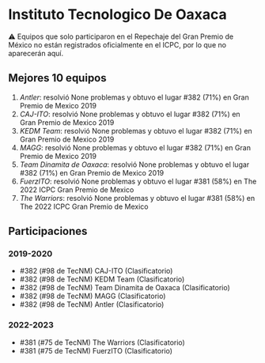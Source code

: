 # Instituto Tecnologico De Oaxaca

:warning: Equipos que solo participaron en el Repechaje del Gran Premio de México no están registrados oficialmente en el ICPC, por lo que no aparecerán aquí.

## Mejores 10 equipos

1. _Antler_: resolvió None problemas y obtuvo el lugar #382 (71%) en Gran Premio de Mexico 2019
1. _CAJ-ITO_: resolvió None problemas y obtuvo el lugar #382 (71%) en Gran Premio de Mexico 2019
1. _KEDM Team_: resolvió None problemas y obtuvo el lugar #382 (71%) en Gran Premio de Mexico 2019
1. _MAGG_: resolvió None problemas y obtuvo el lugar #382 (71%) en Gran Premio de Mexico 2019
1. _Team Dinamita de Oaxaca_: resolvió None problemas y obtuvo el lugar #382 (71%) en Gran Premio de Mexico 2019
1. _FuerzITO_: resolvió None problemas y obtuvo el lugar #381 (58%) en The 2022 ICPC Gran Premio de Mexico
1. _The Warriors_: resolvió None problemas y obtuvo el lugar #381 (58%) en The 2022 ICPC Gran Premio de Mexico

## Participaciones

### 2019-2020

- #382 (#98 de TecNM) CAJ-ITO (Clasificatorio)
- #382 (#98 de TecNM) KEDM Team (Clasificatorio)
- #382 (#98 de TecNM) Team Dinamita de Oaxaca (Clasificatorio)
- #382 (#98 de TecNM) MAGG (Clasificatorio)
- #382 (#98 de TecNM) Antler (Clasificatorio)

### 2022-2023

- #381 (#75 de TecNM) The Warriors (Clasificatorio)
- #381 (#75 de TecNM) FuerzITO (Clasificatorio)



